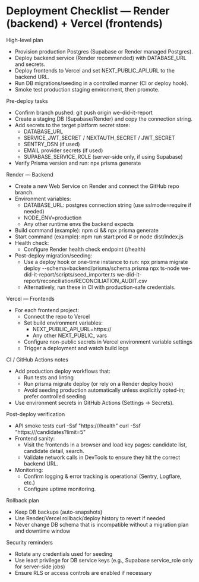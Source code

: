 # Deployment Checklist — Render (backend) + Vercel (frontends)

High-level plan
- Provision production Postgres (Supabase or Render managed Postgres).
- Deploy backend service (Render recommended) with DATABASE_URL and secrets.
- Deploy frontends to Vercel and set NEXT_PUBLIC_API_URL to the backend URL.
- Run DB migrations/seeding in a controlled manner (CI or deploy hook).
- Smoke test production staging environment, then promote.

Pre-deploy tasks
- Confirm branch pushed: git push origin we-did-it-report
- Create a staging DB (Supabase/Render) and copy the connection string.
- Add secrets to the target platform secret store:
  - DATABASE_URL
  - SERVICE_JWT_SECRET / NEXTAUTH_SECRET / JWT_SECRET
  - SENTRY_DSN (if used)
  - EMAIL provider secrets (if used)
  - SUPABASE_SERVICE_ROLE (server-side only, if using Supabase)
- Verify Prisma version and run: npx prisma generate

Render — Backend
- Create a new Web Service on Render and connect the GitHub repo branch.
- Environment variables:
  - DATABASE_URL: postgres connection string (use sslmode=require if needed)
  - NODE_ENV=production
  - Any other runtime envs the backend expects
- Build command (example):
  npm ci && npx prisma generate
- Start command (example):
  npm run start:prod  # or node dist/index.js
- Health check:
  - Configure Render health check endpoint (/health)
- Post-deploy migration/seeding:
  - Use a deploy hook or one-time instance to run:
    npx prisma migrate deploy --schema=backend/prisma/schema.prisma
    npx ts-node we-did-it-report/scripts/seed_importer.ts we-did-it-report/reconciliation/RECONCILIATION_AUDIT.csv
  - Alternatively, run these in CI with production-safe credentials.

Vercel — Frontends
- For each frontend project:
  - Connect the repo to Vercel
  - Set build environment variables:
    - NEXT_PUBLIC_API_URL=https://<render-backend-url>
    - Any other NEXT_PUBLIC_ vars
  - Configure non-public secrets in Vercel environment variable settings
  - Trigger a deployment and watch build logs

CI / GitHub Actions notes
- Add production deploy workflows that:
  - Run tests and linting
  - Run prisma migrate deploy (or rely on a Render deploy hook)
  - Avoid seeding production automatically unless explicitly opted-in; prefer controlled seeding
- Use environment secrets in GitHub Actions (Settings → Secrets).

Post-deploy verification
- API smoke tests
  curl -Ssf "https://<render-backend>/health"
  curl -Ssf "https://<render-backend>/candidates?limit=5"
- Frontend sanity:
  - Visit the frontends in a browser and load key pages: candidate list, candidate detail, search.
  - Validate network calls in DevTools to ensure they hit the correct backend URL.
- Monitoring:
  - Confirm logging & error tracking is operational (Sentry, Logflare, etc.)
  - Configure uptime monitoring.

Rollback plan
- Keep DB backups (auto-snapshots)
- Use Render/Vercel rollback/deploy history to revert if needed
- Never change DB schema that is incompatible without a migration plan and downtime window

Security reminders
- Rotate any credentials used for seeding
- Use least privilege for DB service keys (e.g., Supabase service_role only for server-side jobs)
- Ensure RLS or access controls are enabled if necessary
